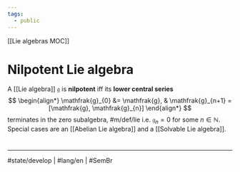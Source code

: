 ```yaml
---
tags:
  - public
---
```

[[Lie algebras MOC]]
# Nilpotent Lie algebra

A [[Lie algebra]] $\mathfrak{g}$ is **nilpotent** iff its **lower central series** 
$$
\begin{align*}
\mathfrak{g}_{0} &= \mathfrak{g}, & \mathfrak{g}_{n+1} = [\mathfrak{g}, \mathfrak{g}_{n}]
\end{align*}
$$
terminates in the zero subalgebra, #m/def/lie 
i.e. $\mathfrak{g}_{n} = 0$ for some $n \in \mathbb{N}$.
Special cases are an [[Abelian Lie algebra]] and a [[Solvable Lie algebra]].


#
---
#state/develop | #lang/en | #SemBr
